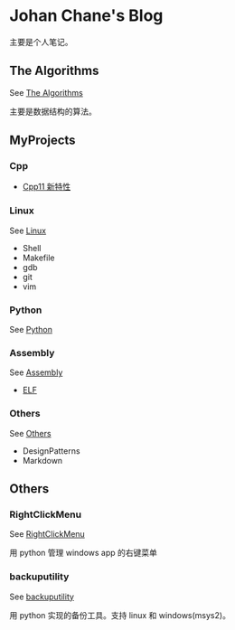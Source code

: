 # Johan Chane's Blog

主要是个人笔记。

## The Algorithms

See [The Algorithms](https://github.com/JohanChane/TheAlgorithms)

主要是数据结构的算法。

## MyProjects

### Cpp

-   [Cpp11 新特性](./MyProjects/Cpp/Cpp11/Cpp11新特性总结.md)

### Linux

See [Linux](./MyProjects/Linux)

-   Shell
-   Makefile
-   gdb
-   git
-   vim

### Python

See [Python](./MyProjects/Python)

### Assembly

See [Assembly](./MyProjects/Assembly)

-   [ELF](./MyProjects/Assembly/ELF)

### Others

See [Others](./MyProjects/Others)

-   DesignPatterns
-   Markdown

## Others

### RightClickMenu

See [RightClickMenu](./Others/RightClickMenu.py)

用 python 管理 windows app 的右键菜单

### backuputility

See [backuputility](./Others/backuputility)

用 python 实现的备份工具。支持 linux 和 windows(msys2)。
